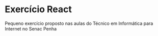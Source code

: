 # Exercício React

Pequeno exercício proposto nas aulas do Técnico em Informática para Internet no Senac Penha
